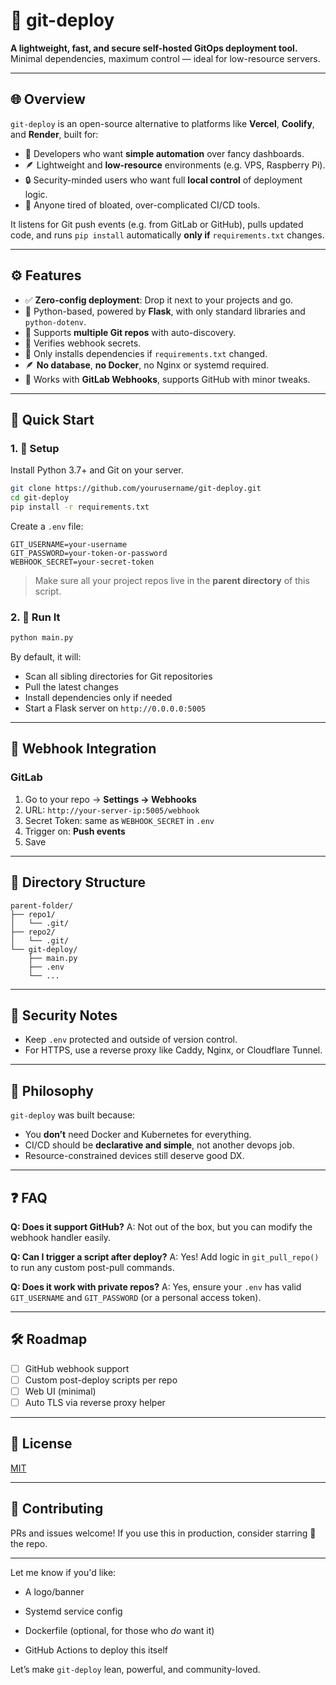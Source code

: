 # 🚀 git-deploy

**A lightweight, fast, and secure self-hosted GitOps deployment tool.**  
Minimal dependencies, maximum control — ideal for low-resource servers.

---

## 🌐 Overview

`git-deploy` is an open-source alternative to platforms like **Vercel**, **Coolify**, and **Render**, built for:

- 🧠 Developers who want **simple automation** over fancy dashboards.
- 🪶 Lightweight and **low-resource** environments (e.g. VPS, Raspberry Pi).
- 🔒 Security-minded users who want full **local control** of deployment logic.
- 🧰 Anyone tired of bloated, over-complicated CI/CD tools.

It listens for Git push events (e.g. from GitLab or GitHub), pulls updated code, and runs `pip install` automatically **only if** `requirements.txt` changes.

---

## ⚙️ Features

- ✅ **Zero-config deployment**: Drop it next to your projects and go.
- 🐍 Python-based, powered by **Flask**, with only standard libraries and `python-dotenv`.
- 🔧 Supports **multiple Git repos** with auto-discovery.
- 🔐 Verifies webhook secrets.
- 💾 Only installs dependencies if `requirements.txt` changed.
- 🪶 **No database**, **no Docker**, no Nginx or systemd required.
- 🔄 Works with **GitLab Webhooks**, supports GitHub with minor tweaks.

---

## 🏁 Quick Start

### 1. 🔧 Setup

Install Python 3.7+ and Git on your server.

```bash
git clone https://github.com/yourusername/git-deploy.git
cd git-deploy
pip install -r requirements.txt
````

Create a `.env` file:

```dotenv
GIT_USERNAME=your-username
GIT_PASSWORD=your-token-or-password
WEBHOOK_SECRET=your-secret-token
```

> Make sure all your project repos live in the **parent directory** of this script.

### 2. 🚀 Run It

```bash
python main.py
```

By default, it will:

* Scan all sibling directories for Git repositories
* Pull the latest changes
* Install dependencies only if needed
* Start a Flask server on `http://0.0.0.0:5005`

---

## 📡 Webhook Integration

### GitLab

1. Go to your repo → **Settings → Webhooks**
2. URL: `http://your-server-ip:5005/webhook`
3. Secret Token: same as `WEBHOOK_SECRET` in `.env`
4. Trigger on: **Push events**
5. Save

---

## 📁 Directory Structure

```
parent-folder/
├── repo1/
│   └── .git/
├── repo2/
│   └── .git/
└── git-deploy/
    ├── main.py
    ├── .env
    └── ...
```

---

## 🔐 Security Notes

* Keep `.env` protected and outside of version control.
* For HTTPS, use a reverse proxy like Caddy, Nginx, or Cloudflare Tunnel.

---

## 🧠 Philosophy

`git-deploy` was built because:

* You **don’t** need Docker and Kubernetes for everything.
* CI/CD should be **declarative and simple**, not another devops job.
* Resource-constrained devices still deserve good DX.

---

## ❓ FAQ

**Q: Does it support GitHub?**
A: Not out of the box, but you can modify the webhook handler easily.

**Q: Can I trigger a script after deploy?**
A: Yes! Add logic in `git_pull_repo()` to run any custom post-pull commands.

**Q: Does it work with private repos?**
A: Yes, ensure your `.env` has valid `GIT_USERNAME` and `GIT_PASSWORD` (or a personal access token).

---

## 🛠️ Roadmap

* [ ] GitHub webhook support
* [ ] Custom post-deploy scripts per repo
* [ ] Web UI (minimal)
* [ ] Auto TLS via reverse proxy helper

---

## 📜 License

[MIT](LICENSE)

---

## 🙌 Contributing

PRs and issues welcome! If you use this in production, consider starring 🌟 the repo.

---

Let me know if you'd like:
- A logo/banner
- Systemd service config
- Dockerfile (optional, for those who *do* want it)

- GitHub Actions to deploy this itself

Let’s make `git-deploy` lean, powerful, and community-loved.
